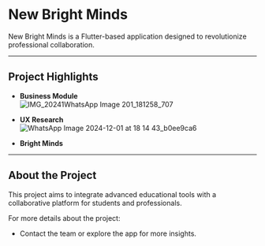 # New Bright Minds

New Bright Minds is a Flutter-based application designed to revolutionize  professional collaboration.

---

## Project Highlights

- **Business Module**  
![IMG_20241![WhatsApp Image ](https://github.com/user-attachments/assets/005be35e-e9e6-4266-8825-b2e0271eaf90)
201_181258_707](https://github.com/user-attachments/assets/fd9e14b0-7430-4694-89b0-161416593eca)

- **UX Research**  
![WhatsApp Image 2024-12-01 at 18 14 43_b0ee9ca6](https://github.com/user-attachments/assets/d548a607-60a8-42d9-b683-b55608c8c72c)

- **Bright Minds**
  

---

## About the Project

This project aims to integrate advanced educational tools with a collaborative platform for students and professionals.

For more details about the project:
- Contact the team or explore the app for more insights.
